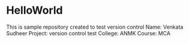 # HelloWorld
This is sample repository created to test version control
Name: Venkata Sudheer
Project: version control test
College: ANMK
Course: MCA
